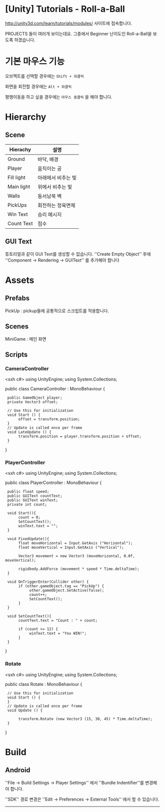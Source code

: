 # [Unity] Tutorials - Roll-a-Ball

http://unity3d.com/learn/tutorials/modules/ 사이트에 접속합니다.

PROJECTS 들이 여러개 보이는데요. 그중에서 Beginner 난이도인 Roll-a-Ball을 보도록 하겠습니다.

# 기본 마우스 기능

오브젝트를 선택할 경우에는 `Shift + 좌클릭`

화면을 회전할 경우에는 `Alt + 좌클릭`

평행이동을 하고 싶을 경우에는 `마우스 중클릭` 을 해야 합니다.

# Hierarchy

## Scene

| Hierachy | 설명 |
|--|--|
| Ground | 바닥, 배경|
| Player | 움직이는 공|
| Fill light | 아래에서 비추는 빛 |
| Main light | 위에서 비추는 빛 |
| Walls | 동서남북 벽 |
| PickUps | 회전하는 정육면체|
| Win Text | 승리 메시지 |
| Count Text | 점수|

## GUI Text

튜토리얼과 같이 GUI Text를 생성할 수 없습니다. ''Create Empty Object'' 후에 ''Component → Rendering → GUIText'' 를 추가해야 합니다

# Assets

## Prefabs
PickUp : pickup들에 공통적으로 스크립트를 적용합니다.

## Scenes
MiniGame : 메인 화면

## Scripts
### CameraController
<sxh c#>
using UnityEngine;
using System.Collections;

public class CameraController : MonoBehaviour {

     public GameObject player;
     private Vector3 offset;

     // Use this for initialization
     void Start () {
          offset = transform.position;
     }
     // Update is called once per frame
     void LateUpdate () {
          transform.position = player.transform.position + offset;
     }
}
</sxh>

### PlayerController
<sxh c#>
using UnityEngine;
using System.Collections;

public class PlayerController : MonoBehaviour {

     public float speed;
     public GUIText countText;
     public GUIText winText;
     private int count;

     void Start(){
          count = 0;
          SetCountText();
          winText.text = "";
     }

     void FixedUpdate(){
          float moveHorizontal = Input.GetAxis ("Horizontal");
          float moveVertical = Input.GetAxis ("Vertical");

          Vector3 movement = new Vector3 (moveHorizontal, 0.0f, moveVertical);

          rigidbody.AddForce (movement * speed * Time.deltaTime);
     }

     void OnTriggerEnter(Collider other) {
          if (other.gameObject.tag == "PickUp") {
               other.gameObject.SetActive(false);
               count++;
               SetCountText();
          }
     }

     void SetCountText(){
          countText.text = "Count : " + count;

          if (count >= 12) {
               winText.text = "You WIN!";
          }
     }

}
</sxh>

### Rotate
<sxh c#>
using UnityEngine;
using System.Collections;

public class Rotate : MonoBehaviour {

     // Use this for initialization
     void Start () {
     }
     // Update is called once per frame
     void Update () {

          transform.Rotate (new Vector3 (15, 30, 45) * Time.deltaTime);
     }
}
</sxh>

# Build

## Android

''File → Build Settings → Player Settings'' 에서 ''Bundle Indentifier''를 변경해야 합니다.

''SDK'' 경로 변경은 ''Edit → Preferences → External Tools'' 에서 할 수 있습니다. 
****